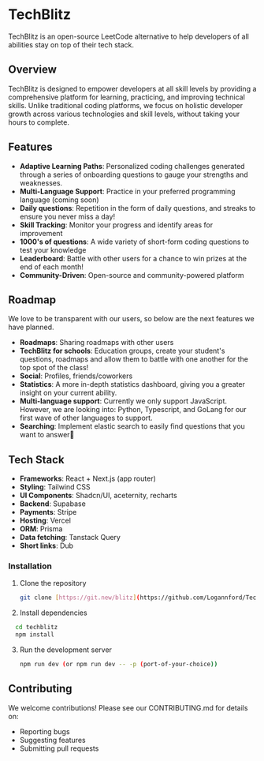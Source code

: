 # TechBlitz

TechBlitz is an open-source LeetCode alternative to help developers of all abilities stay on top of their tech stack.

## Overview

TechBlitz is designed to empower developers at all skill levels by providing a comprehensive platform for learning, practicing, and improving technical skills. Unlike traditional coding platforms, we focus on holistic developer growth across various technologies and skill levels, without taking your hours to complete.

## Features

- **Adaptive Learning Paths**: Personalized coding challenges generated through a series of onboarding questions to gauge your strengths and weaknesses.
- **Multi-Language Support**: Practice in your preferred programming language (coming soon)
- **Daily questions**: Repetition in the form of daily questions, and streaks to ensure you never miss a day!
- **Skill Tracking**: Monitor your progress and identify areas for improvement
- **1000's of questions**: A wide variety of short-form coding questions to test your knowledge
- **Leaderboard**: Battle with other users for a chance to win prizes at the end of each month!
- **Community-Driven**: Open-source and community-powered platform

## Roadmap
We love to be transparent with our users, so below are the next features we have planned.

- **Roadmaps**: Sharing roadmaps with other users
- **TechBlitz for schools**: Education groups, create your student's questions, roadmaps and allow them to battle with one another for the top spot of the class!
- **Social**: Profiles, friends/coworkers
- **Statistics**: A more in-depth statistics dashboard, giving you a greater insight on your current ability.
- **Multi-language support**: Currently we only support JavaScript. However, we are looking into: Python, Typescript, and GoLang for our first wave of other languages to support.
- **Searching**: Implement elastic search to easily find questions that you want to answer🚀

## Tech Stack

- **Frameworks**: React + Next.js (app router)
- **Styling**: Tailwind CSS
- **UI Components**: Shadcn/UI, aceternity, recharts
- **Backend**: Supabase
- **Payments**: Stripe
- **Hosting**: Vercel
- **ORM**: Prisma
- **Data fetching**: Tanstack Query
- **Short links**: Dub

### Installation

1. Clone the repository
   ```bash
   git clone [https://git.new/blitz](https://github.com/Logannford/TechBlitz.git)

   ```
2. Install dependencies
  ```bash
    cd techblitz
    npm install
  ```

3. Run the development server
   ```bash
   npm run dev (or npm run dev -- -p (port-of-your-choice))
   ```

## Contributing
We welcome contributions! Please see our CONTRIBUTING.md for details on:

- Reporting bugs
- Suggesting features
- Submitting pull requests
